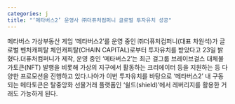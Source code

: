 ```yaml
---
categories: j
title: "‘메타버스2’ 운영사 ㈜더퓨처컴퍼니 글로벌 투자유치 성공"
---
```

메타버스 가상부동산 게임 ‘메타버스2’를 운영 중인 ㈜더퓨처컴퍼니(대표 차원석)가 글로벌 벤처캐피탈 체인캐피탈(CHAIN CAPITAL)로부터 투자유치를 받았다고 23일 밝혔다.더퓨처컴퍼니가 제작, 운영 중인 ‘메타버스2’는 최근 걸그룹 브레이브걸스 대체불가토큰(NFT) 발행을 비롯해 가상의 지구에서 활동하는 크리에이터 등을 지원하는 등 다양한 프로모션을 진행하고 있다.나아가 이번 투자유치를 바탕으로 ‘메타버스2’ 내 구동되는 메타토큰은 탈중앙화 선물거래 플랫폼인 ‘쉴드(shield)’에서 레버리지를 활용한 거래도 가능하게 된다.